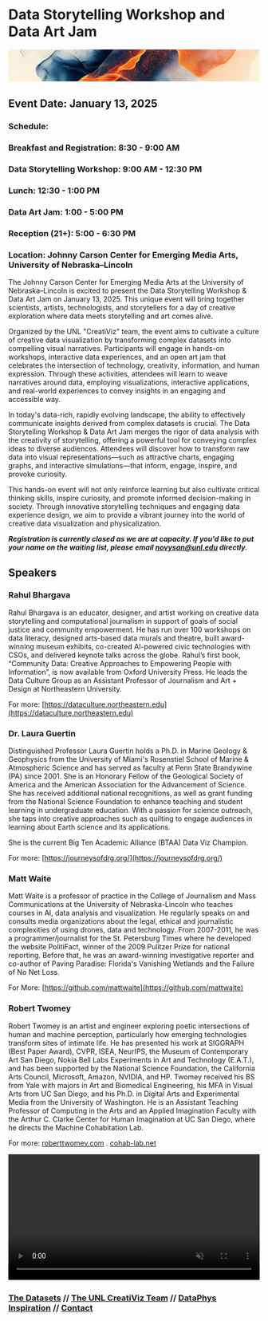 # Data Storytelling Workshop and Data Art Jam

![Image](assets/banner.png)

## Event Date: January 13, 2025

### Schedule:

### Breakfast and Registration: 8:30 - 9:00 AM
### Data Storytelling Workshop: 9:00 AM - 12:30 PM
### Lunch: 12:30 - 1:00 PM
### Data Art Jam: 1:00 - 5:00 PM
### Reception (21+): 5:00 - 6:30 PM
### Location: Johnny Carson Center for Emerging Media Arts, University of Nebraska–Lincoln

The Johnny Carson Center for Emerging Media Arts at the University of Nebraska–Lincoln is excited to present the Data Storytelling Workshop & Data Art Jam on January 13, 2025. This unique event will bring together scientists, artists, technologists, and storytellers for a day of creative exploration where data meets storytelling and art comes alive.

Organized by the UNL "CreatiViz" team, the event aims to cultivate a culture of creative data visualization by transforming complex datasets into compelling visual narratives. Participants will engage in hands-on workshops, interactive data experiences, and an open art jam that celebrates the intersection of technology, creativity, information, and human expression. Through these activities, attendees will learn to weave narratives around data, employing visualizations, interactive applications, and real-world experiences to convey insights in an engaging and accessible way.

In today's data-rich, rapidly evolving landscape, the ability to effectively communicate insights derived from complex datasets is crucial. The Data Storytelling Workshop & Data Art Jam merges the rigor of data analysis with the creativity of storytelling, offering a powerful tool for conveying complex ideas to diverse audiences. Attendees will discover how to transform raw data into visual representations—such as attractive charts, engaging graphs, and interactive simulations—that inform, engage, inspire, and provoke curiosity.

This hands-on event will not only reinforce learning but also cultivate critical thinking skills, inspire curiosity, and promote informed decision-making in society. Through innovative storytelling techniques and engaging data experience design, we aim to provide a vibrant journey into the world of creative data visualization and physicalization.

***Registration is currently closed as we are at capacity. If you'd like to put your name on the waiting list, please email novysan@unl.edu directly.***

## Speakers

### Rahul Bhargava

Rahul Bhargava is an educator, designer, and artist working on creative data storytelling and computational journalism in support of goals of social justice and community empowerment. He has run over 100 workshops on data literacy, designed arts-based data murals and theatre, built award-winning museum exhibits, co-created AI-powered civic technologies with CSOs, and delivered keynote talks across the globe. Rahul’s first book, “Community Data: Creative Approaches to Empowering People with Information”, is now available from Oxford University Press.  He leads the Data Culture Group as an Assistant Professor of Journalism and Art + Design at Northeastern University.

For more: [https://dataculture.northeastern.edu](https://dataculture.northeastern.edu)


### Dr. Laura Guertin

Distinguished Professor Laura Guertin holds a Ph.D. in Marine Geology & Geophysics from the University of Miami's Rosenstiel School of Marine & Atmospheric Science and has served as faculty at Penn State Brandywine (PA) since 2001. She is an Honorary Fellow of the Geological Society of America and the American Association for the Advancement of Science. She has received additional national recognitions, as well as grant funding from the National Science Foundation to enhance teaching and student learning in undergraduate education. With a passion for science outreach, she taps into creative approaches such as quilting to engage audiences in learning about Earth science and its applications.

She is the current Big Ten Academic Alliance (BTAA) Data Viz Champion.

For more: [https://journeysofdrg.org/](https://journeysofdrg.org/)


### Matt Waite

Matt Waite is a professor of practice in the College of Journalism and Mass Communications at the University of Nebraska-Lincoln who teaches courses in AI, data analysis and visualization. He regularly speaks on and consults media organizations about the legal, ethical and journalistic complexities of using drones, data and technology. From 2007-2011, he was a programmer/journalist for the St. Petersburg Times where he developed the website PolitiFact, winner of the 2009 Pulitzer Prize for national reporting. Before that, he was an award-winning investigative reporter and co-author of Paving Paradise: Florida's Vanishing Wetlands and the Failure of No Net Loss.

For More: [https://github.com/mattwaite](https://github.com/mattwaite)


### Robert Twomey

Robert Twomey is an artist and engineer exploring poetic intersections of human and machine perception, particularly how emerging technologies transform sites of intimate life. He has presented his work at SIGGRAPH (Best Paper Award), CVPR, ISEA, NeurIPS, the Museum of Contemporary Art San Diego, Nokia Bell Labs Experiments in Art and Technology (E.A.T.), and has been supported by the National Science Foundation, the California Arts Council, Microsoft, Amazon, NVIDIA, and HP. Twomey received his BS from Yale with majors in Art and Biomedical Engineering, his MFA in Visual Arts from UC San Diego, and his Ph.D. in Digital Arts and Experimental Media from the University of Washington. He is an Assistant Teaching Professor of Computing in the Arts and an Applied Imagination Faculty with the Arthur C. Clarke Center for Human Imagination at UC San Diego, where he directs the Machine Cohabitation Lab.

For more: [roberttwomey.com](roberttwomey.com) . [cohab-lab.net](cohab-lab.net)

<video autoplay loop muted playsinline style="width:100%; height:auto;">
  <source src="assets/loopEmber.mp4" type="video/mp4">
  Your browser does not support the video tag.
</video>



### **[The Datasets](datasets.md) // [The UNL CreatiViz Team](team.md) // [DataPhys Inspiration](https://dataphys.org/list/gallery/) // [Contact](contact.md)**
